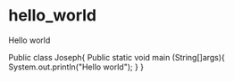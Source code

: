 # hello_world
Hello world

Public class Joseph{
Public static void main (String[]args){
System.out.println("Hello world");
}
}
